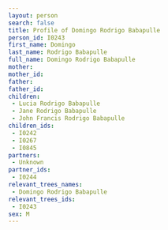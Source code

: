 ```yaml
---
layout: person
search: false
title: Profile of Domingo Rodrigo Babapulle
person_id: I0243
first_name: Domingo
last_name: Rodrigo Babapulle
full_name: Domingo Rodrigo Babapulle
mother: 
mother_id: 
father: 
father_id: 
children:
 - Lucia Rodrigo Babapulle
 - Jane Rodrigo Babapulle
 - John Francis Rodrigo Babapulle
children_ids:
 - I0242
 - I0267
 - I0845
partners:
 - Unknown
partner_ids:
 - I0244
relevant_trees_names:
 - Domingo Rodrigo Babapulle
relevant_trees_ids:
 - I0243
sex: M
---
```


